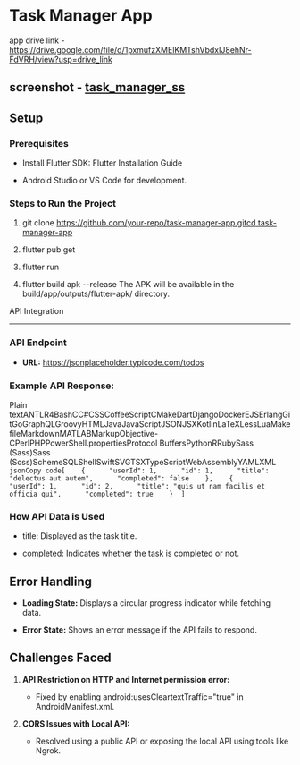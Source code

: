Task Manager App
================

app drive link - https://drive.google.com/file/d/1pxmufzXMElKMTshVbdxIJ8ehNr-FdVRH/view?usp=drive_link


screenshot -  [task_manager_ss](https://github.com/user-attachments/assets/ac725126-51a1-4815-a685-3b356a02721f)
-
Setup
-----

### Prerequisites

*   Install Flutter SDK: Flutter Installation Guide
    
*   Android Studio or VS Code for development.
    

### Steps to Run the Project

1.  git clone [https://github.com/your-repo/task-manager-app.gitcd task-manager-app](https://github.com/GAGANRAGHAV/Task_Manager_Flutter.git)
    
2.  flutter pub get
    
3.  flutter run
    
4.  flutter build apk --release The APK will be available in the build/app/outputs/flutter-apk/ directory.
    

API Integration

---------------

### API Endpoint

*   **URL:** https://jsonplaceholder.typicode.com/todos
    

### Example API Response:

Plain textANTLR4BashCC#CSSCoffeeScriptCMakeDartDjangoDockerEJSErlangGitGoGraphQLGroovyHTMLJavaJavaScriptJSONJSXKotlinLaTeXLessLuaMakefileMarkdownMATLABMarkupObjective-CPerlPHPPowerShell.propertiesProtocol BuffersPythonRRubySass (Sass)Sass (Scss)SchemeSQLShellSwiftSVGTSXTypeScriptWebAssemblyYAMLXML`   jsonCopy code[    {      "userId": 1,      "id": 1,      "title": "delectus aut autem",      "completed": false    },    {      "userId": 1,      "id": 2,      "title": "quis ut nam facilis et officia qui",      "completed": true    }  ]   `

### How API Data is Used

*   title: Displayed as the task title.
    
*   completed: Indicates whether the task is completed or not.
    

Error Handling
--------------

*   **Loading State:** Displays a circular progress indicator while fetching data.
    
*   **Error State:** Shows an error message if the API fails to respond.
    

Challenges Faced
----------------

1.  **API Restriction on HTTP and Internet permission error:**
    
    *   Fixed by enabling android:usesCleartextTraffic="true" in AndroidManifest.xml.
        
2.  **CORS Issues with Local API:**
    
    *   Resolved using a public API or exposing the local API using tools like Ngrok.
        


